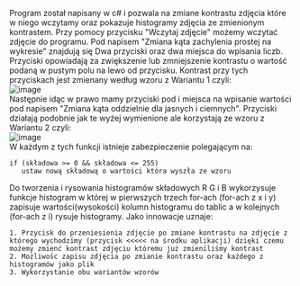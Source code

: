 Program został napisany w c# i pozwala na zmiane kontrastu zdjęcia które w niego wczytamy oraz pokazuje histogramy zdjęcia ze zmienionym kontrastem. Przy pomocy przycisku "Wczytaj zdjęcie" możemy wczytać zdjęcie do programu. Pod napisem "Zmiana kąta zachylenia prostej na wykresie" znajdują się Dwa przyciski oraz dwa miejsca do wpisania liczb. Przyciski opowiadają za zwiększenie lub zmniejszenie kontrastu o wartość podaną w pustym polu na lewo od przycisku. Kontrast przy tych przyciskach jest zmienany według wzoru z Wariantu 1 czyli:  
![image](https://user-images.githubusercontent.com/80325475/116794564-2a9f4d00-aace-11eb-890f-2aa0298c83c7.png)  
Następnie idąc w prawo mamy przyciski pod i miejsca na wpisanie wartości pod napisem "Zmiana kąta oddzielnie dla jasnych i ciemnych". Przyciski działają podobnie jak te wyżej wymienione ale korzystają ze wzoru z Wariantu 2 czyli:  
![image](https://user-images.githubusercontent.com/80325475/116794593-6cc88e80-aace-11eb-8b6e-006b994356bd.png)  
W każdym z tych funkcji istnieje zabezpieczenie polegającym na:  
```
if (składowa >= 0 && składowa <= 255)
   ustaw nową składową o wartości która wyszła ze wzoru
```
Do tworzenia i rysowania histogramów składowych R G i B wykorzysuje funkcje histogram w której w pierwszych trzech for-ach (for-ach z x i y) zapisuje wartości(wysokości) kolumn histogramu do tablic a w kolejnych (for-ach z i) rysuje histogramy.
Jako innowacje uznaje:  
```
1. Przycisk do przeniesienia zdjęcie po zmiane kontrastu na zdjęcie z którego wychodzimy (przycisk <<<<< na środku aplikacji) dzięki czemu możemy zmienć kontrast zdjęciu któremu już zmieniliśmy kontrast
2. Możliwośc zapisu zdjęcia po zmianie kontrastu oraz każdego z histogramów jako plik
3. Wykorzystanie obu wariantów wzorów
```
